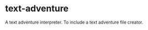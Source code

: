 text-adventure
==============

A text adventure interpreter. To include a text adventure file creator.